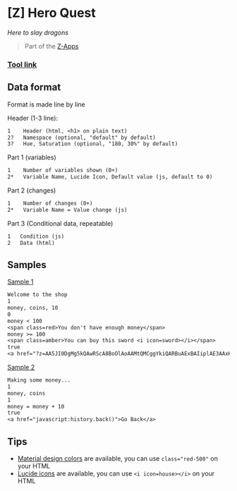 # [Z] Hero Quest
*Here to slay dragons*

> Part of the [Z-Apps](https://github.com/clement-gouin/z-app)

### [Tool link](https://clement-gouin.github.io/z-hero-quest/)

## Data format

Format is made line by line

Header (1-3 line):
```txt
1    Header (html, <h1> on plain text)
2?   Namespace (optional, "default" by default)
3?   Hue, Saturation (optional, "180, 30%" by default)
```

Part 1 (variables)
```txt
1    Number of variables shown (0+)
2*   Variable Name, Lucide Icon, Default value (js, default to 0)
```

Part 2 (changes)
```txt
1    Number of changes (0+)
2*   Variable Name = Value change (js)
```

Part 3 (Conditional data, repeatable)
```txt
1   Condition (js)
2   Data (html)
```


## Samples

[Sample 1](https://clement-gouin.github.io/z-hero-quest/?z=AAi6ElrYg3QAsw0DEFMQxy0AZQGiShCkl0kk8yAAj7I5gA2CM2SF2aO3YUtAgcUAA0UMAgxtwAhaAINAwYLZ2KPAWDw4CDgtHs842qJDAbriAIEA4IHAYwBAsBgyAMq4AoKAswKAtJBAaAgkAIIA84FA8DgCmBgymKqg4BiOKionkJmb1SirqrS-5yDZQTC8kII8qoIUuDAGwjBJoiI36EJ8iDhearhigYEAwIq8yJjUS4uQWxXHvRn8qHPC9ACaUnGqmDorMIEcDQUq4JSOAdVw7KAUaCgPA5NBAEnAQEAPMYEFGC8yMEAHG8AwG_DvA8D9tbeMAEU7JASGFDPNAG2BYJAtHjAQBcAoqODCWASKXAEAitg9gxgNwUoO)

```txt
Welcome to the shop
1
money, coins, 10
0
money < 100
<span class=red>You don't have enough money</span>
money >= 100
<span class=amber>You can buy this sword <i icon=sword></i></span>
true
<a href="?z=AA5JI0DgMg5kQAwRScA8BoOlAoAAMtQMCggYkiQARBuAExBAIiplAE3AAxKAEBwuZAoFzCA4gwDAR0cFgTAcBgIGAIhjaAO3VTeB48szTFolMGgjGAXHrIGBgCIkOgngmKVcmCsFYPwZABg5gdglg1wQIL">Go make some money</a>
```

[Sample 2](https://clement-gouin.github.io/z-hero-quest/?z=AIXHru50UGAS68sNpBQgWyYgIGBgCIkOgngmKVcmCsFYPwZABg5gdglg1wQIL)

```txt
Making some money...
1
money, coins
1
money = money + 10
true
<a href="javascript:history.back()">Go Back</a>
```

## Tips

* [Material design colors](https://materialui.co/colors/) are available, you can use `class="red-500"` on your HTML
* [Lucide icons](https://lucide.dev/icons) are available, you can use `<i icon=house></i>` on your HTML